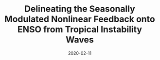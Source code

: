 ---
title: "Delineating the Seasonally Modulated Nonlinear Feedback onto ENSO from Tropical Instability Waves"
date: 2020-02-11
publishDate: 2020-02-11T01:48:20.695096Z
authors: ["Aoyun Xue", "Fei‐Fei Jin", "Wenjun Zhang", "Julien Boucharel", "Sen Zhao", "Xinyi Yuan"]
publication_types: ["2"]
abstract: ""
featured: false
publication: "**_Geophysical Research Letters_**, 47(7):e2019GL085863"
doi: "10.1029/2019GL085863"
tags: ["ENSO"]
---